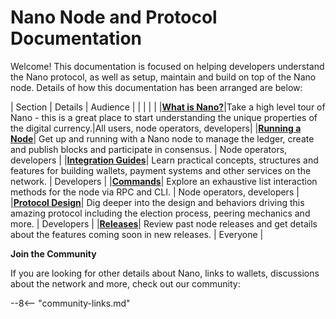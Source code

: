# Nano Node and Protocol Documentation
Welcome! This documentation is focused on helping developers understand the Nano protocol, as well as setup, maintain and build on top of the Nano node. Details of how this documentation has been arranged are below:

| Section | Details | Audience |
| | | |
|<span class="no-break">**[What is Nano?](/what-is-nano/overview/)**</span>|Take a high level tour of Nano - this is a great place to start understanding the unique properties of the digital currency.|All users, node operators, developers|
|<span class="no-break">**[Running a Node](/running-a-node/overview/)**</span>| Get up and running with a Nano node to manage the ledger, create and publish blocks and participate in consensus. | Node operators, developers  |
|<span class="no-break">**[Integration Guides](/integration-guides/the-basics)**</span>| Learn practical concepts, structures and features for building wallets, payment systems and other services on the network. | Developers  |
|<span class="no-break">**[Commands](/commands/rpc-protocol/)**</span>|  Explore an exhaustive list interaction methods for the node via RPC and CLI. | Node operators, developers |
|<span class="no-break">**[Protocol Design](/protocol-design/overview)**</span>|  Dig deeper into the design and behaviors driving this amazing protocol including the election process, peering mechanics and more. | Developers |
|<span class="no-break">**[Releases](/releases/node-releases)**</span>| Review past node releases and get details about the features coming soon in new releases.  | Everyone  |

**Join the Community**

If you are looking for other details about Nano, links to wallets, discussions about the network and more, check out our community:

--8<-- "community-links.md"
